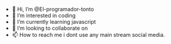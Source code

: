 - 👋 Hi, I’m @El-programador-tonto
- 👀 I’m interested in coding
- 🌱 I’m currently learning javascript
- 💞️ I’m looking to collaborate on 
- 📫 How to reach me i dont use any main stream social media.

<!---
El-programador-tonto/El-programador-tonto is a ✨ special ✨ repository because its `README.md` (this file) appears on your GitHub profile.
You can click the Preview link to take a look at your changes.
--->
